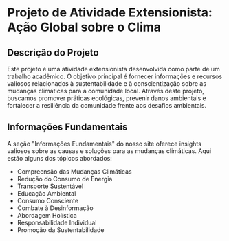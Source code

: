 # Projeto de Atividade Extensionista: Ação Global sobre o Clima

## Descrição do Projeto
Este projeto é uma atividade extensionista desenvolvida como parte de um trabalho acadêmico. O objetivo principal é fornecer informações e recursos valiosos relacionados à sustentabilidade e à conscientização sobre as mudanças climáticas para a comunidade local. Através deste projeto, buscamos promover práticas ecológicas, prevenir danos ambientais e fortalecer a resiliência da comunidade frente aos desafios ambientais.

## Informações Fundamentais
A seção "Informações Fundamentais" do nosso site oferece insights valiosos sobre as causas e soluções para as mudanças climáticas. Aqui estão alguns dos tópicos abordados:

- Compreensão das Mudanças Climáticas
- Redução do Consumo de Energia
- Transporte Sustentável
- Educação Ambiental
- Consumo Consciente
- Combate à Desinformação
- Abordagem Holística
- Responsabilidade Individual
- Promoção da Sustentabilidade
